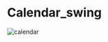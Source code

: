 # Calendar_swing
![calendar](https://github.com/Priyam-Chowdhury/Calendar_swing/assets/107746625/762bba38-7a6a-4251-9b35-c2203b4d84f4)
